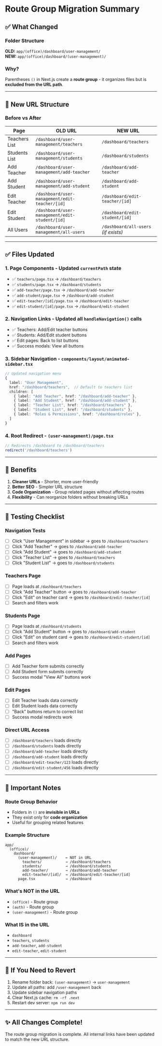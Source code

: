 # Route Group Migration Summary

## ✅ What Changed

### Folder Structure
**OLD:** `app/(office)/dashboard/user-management/`  
**NEW:** `app/(office)/dashboard/(user-management)/`

### Why?
Parentheses `()` in Next.js create a **route group** - it organizes files but is **excluded from the URL path**.

---

## 📍 New URL Structure

### Before vs After

| Page | OLD URL | NEW URL |
|------|---------|---------|
| Teachers List | `/dashboard/user-management/teachers` | `/dashboard/teachers` |
| Students List | `/dashboard/user-management/students` | `/dashboard/students` |
| Add Teacher | `/dashboard/user-management/add-teacher` | `/dashboard/add-teacher` |
| Add Student | `/dashboard/user-management/add-student` | `/dashboard/add-student` |
| Edit Teacher | `/dashboard/user-management/edit-teacher/[id]` | `/dashboard/edit-teacher/[id]` |
| Edit Student | `/dashboard/user-management/edit-student/[id]` | `/dashboard/edit-student/[id]` |
| All Users | `/dashboard/user-management/all-users` | `/dashboard/all-users` *(if exists)* |

---

## ✅ Files Updated

### 1. **Page Components** - Updated `currentPath` state
- ✅ `teachers/page.tsx` → `/dashboard/teachers`
- ✅ `students/page.tsx` → `/dashboard/students`
- ✅ `add-teacher/page.tsx` → `/dashboard/add-teacher`
- ✅ `add-student/page.tsx` → `/dashboard/add-student`
- ✅ `edit-teacher/[id]/page.tsx` → `/dashboard/edit-teacher`
- ✅ `edit-student/[id]/page.tsx` → `/dashboard/edit-student`

### 2. **Navigation Links** - Updated all `handleNavigation()` calls
- ✅ Teachers: Add/Edit teacher buttons
- ✅ Students: Add/Edit student buttons
- ✅ Edit pages: Back to list buttons
- ✅ Success modals: View all buttons

### 3. **Sidebar Navigation** - `components/layout/animated-sidebar.tsx`
```typescript
// Updated navigation menu
{
  label: "User Management",
  href: "/dashboard/teachers",  // Default to teachers list
  children: [
    { label: "Add Teacher", href: "/dashboard/add-teacher" },
    { label: "Add Student", href: "/dashboard/add-student" },
    { label: "Teacher List", href: "/dashboard/teachers" },
    { label: "Student List", href: "/dashboard/students" },
    { label: "Roles & Permissions", href: "/dashboard/roles" },
  ]
}
```

### 4. **Root Redirect** - `(user-management)/page.tsx`
```typescript
// Redirects /dashboard to /dashboard/teachers
redirect('/dashboard/teachers')
```

---

## 🎯 Benefits

1. **Cleaner URLs** - Shorter, more user-friendly
2. **Better SEO** - Simpler URL structure
3. **Code Organization** - Group related pages without affecting routes
4. **Flexibility** - Can reorganize folders without breaking URLs

---

## 🚀 Testing Checklist

### Navigation Tests
- [ ] Click "User Management" in sidebar → goes to `/dashboard/teachers`
- [ ] Click "Add Teacher" → goes to `/dashboard/add-teacher`
- [ ] Click "Add Student" → goes to `/dashboard/add-student`
- [ ] Click "Teacher List" → goes to `/dashboard/teachers`
- [ ] Click "Student List" → goes to `/dashboard/students`

### Teachers Page
- [ ] Page loads at `/dashboard/teachers`
- [ ] Click "Add Teacher" button → goes to `/dashboard/add-teacher`
- [ ] Click "Edit" on teacher card → goes to `/dashboard/edit-teacher/[id]`
- [ ] Search and filters work

### Students Page
- [ ] Page loads at `/dashboard/students`
- [ ] Click "Add Student" button → goes to `/dashboard/add-student`
- [ ] Click "Edit" on student card → goes to `/dashboard/edit-student/[id]`
- [ ] Search and filters work

### Add Pages
- [ ] Add Teacher form submits correctly
- [ ] Add Student form submits correctly
- [ ] Success modal "View All" buttons work

### Edit Pages
- [ ] Edit Teacher loads data correctly
- [ ] Edit Student loads data correctly
- [ ] "Back" buttons return to correct list
- [ ] Success modal redirects work

### Direct URL Access
- [ ] `/dashboard/teachers` loads directly
- [ ] `/dashboard/students` loads directly
- [ ] `/dashboard/add-teacher` loads directly
- [ ] `/dashboard/add-student` loads directly
- [ ] `/dashboard/edit-teacher/123` loads directly
- [ ] `/dashboard/edit-student/456` loads directly

---

## 📝 Important Notes

### Route Group Behavior
- Folders in `()` are **invisible in URLs**
- They exist only for **code organization**
- Useful for grouping related features

### Example Structure
```
app/
  (office)/
    dashboard/
      (user-management)/    ← NOT in URL
        teachers/           → /dashboard/teachers
        students/           → /dashboard/students
        add-teacher/        → /dashboard/add-teacher
        edit-teacher/[id]/  → /dashboard/edit-teacher/[id]
      page.tsx              → /dashboard
```

### What's NOT in the URL
- `(office)` - Route group
- `(auth)` - Route group  
- `(user-management)` - Route group

### What IS in the URL
- `dashboard`
- `teachers`, `students`
- `add-teacher`, `add-student`
- `edit-teacher`, `edit-student`

---

## 🔧 If You Need to Revert

1. Rename folder back: `(user-management)` → `user-management`
2. Update all paths: add `/user-management` back
3. Update sidebar navigation paths
4. Clear Next.js cache: `rm -rf .next`
5. Restart dev server: `npm run dev`

---

## ✨ All Changes Complete!

The route group migration is complete. All internal links have been updated to match the new URL structure.
